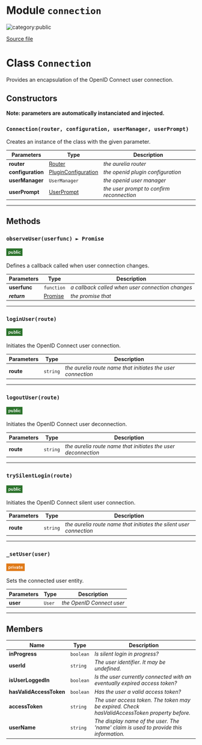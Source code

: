 # Module `connection`

![category:public](https://img.shields.io/badge/category-public-FF5000.svg?style=flat-square)



[Source file](..\src\connection.js)

# Class `Connection`

Provides an encapsulation of the OpenID Connect user connection.

## Constructors

__Note: parameters are automatically instanciated and injected.__

### `Connection(router, configuration, userManager, userPrompt)`

Creates an instance of the class with the given parameter.

Parameters | Type | Description
--- | --- | ---
__router__ | [Router](https://aurelia.io/docs/api/router/class/AppRouter) | *the aurelia router*
__configuration__ | [PluginConfiguration](src_plugin-configuration.md) | *the openid plugin configuration*
__userManager__ | `UserManager` | *the openid user manager*
__userPrompt__ | [UserPrompt](src_user-prompt.md) | *the user prompt to confirm reconnection*

---

## Methods

### `observeUser(userfunc) ► Promise`

![modifier: public](images/badges/modifier-public.png)

Defines a callback called when user connection changes.

Parameters | Type | Description
--- | --- | ---
__userfunc__ | `function` | *a callback called when user connection changes*
__*return*__ | [Promise](https://developer.mozilla.org/en-US/docs/Web/JavaScript/Reference/Global_Objects/Promise) | *the promise that*

---

### `loginUser(route)`

![modifier: public](images/badges/modifier-public.png)

Initiates the OpenID Connect user connection.

Parameters | Type | Description
--- | --- | ---
__route__ | `string` | *the aurelia route name that initiates the user connection*

---

### `logoutUser(route)`

![modifier: public](images/badges/modifier-public.png)

Initiates the OpenID Connect user deconnection.

Parameters | Type | Description
--- | --- | ---
__route__ | `string` | *the aurelia route name that initiates the user deconnection*

---

### `trySilentLogin(route)`

![modifier: public](images/badges/modifier-public.png)

Initiates the OpenID Connect silent user connection.

Parameters | Type | Description
--- | --- | ---
__route__ | `string` | *the aurelia route name that initiates the silent user connection*

---

### `_setUser(user)`

![modifier: private](images/badges/modifier-private.png)

Sets the connected user entity.

Parameters | Type | Description
--- | --- | ---
__user__ | `User` | *the OpenID Connect user*

---

## Members

Name | Type | Description
--- | --- | ---
__inProgress__ | `boolean` | *Is silent login in progress?*
__userId__ | `string` | *The user identifier. It may be undefined.*
__isUserLoggedIn__ | `boolean` | *Is the user currently connected with an eventually expired access token?*
__hasValidAccessToken__ | `boolean` | *Has the user a valid access token?*
__accessToken__ | `string` | *The user access token. The token may be expired. Check hasValidAccessToken property before.*
__userName__ | `string` | *The display name of the user. The &#x27;name&#x27; claim is used to provide this information.*
